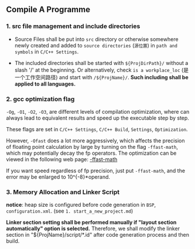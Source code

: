 ## Compile A Programme

### 1. src file management and include directories

- Source Files shall be put into `src` directory or otherwise somewhere newly created and added to `source directories` (`源位置`) in `path and symbols` in `C/C++ Settings`.

- The included directories shall be started with `${ProjDirPath}/` without a slash '/' at the beginning. Or alternatively, check `is a workplace_loc` (是一个工作空间路径) and start with `/${ProjName}/`. <b>Such including shall be applied to all languages.</b>

### 2. gcc optimization flag
`-Og`, `-O1`, `-O2`, `-O3`, are different levels of compilation optimization, where can always lead to equivalent results and speed up the executable step by step.

These flags are set in `C/C++ Settings`, `C/C++ Build`, `Settings`, `Optimization`. 

However, `-Ofast` does a lot more aggressively, which affects the precision of floating point calculation by large by turning on the flag `-ffast-math`, which may potentially decay the fp operators.
The optimization can be viewed in the following web page:
[-ffast-math](https://gcc.gnu.org/onlinedocs/gcc/Optimize-Options.html#index-ffast-math)


If you want speed regardless of fp precision, just put `-ffast-math`, and the error may be enlarged to 10^{-8}*operand.


### 3. Memory Allocation and Linker Script
<b>notice</b>: heap size is configured before code generation in `BSP`, `configuration.xml`. (see `1. start_a_new_project.md`)

<b>Linker section setting shall be performed manually if "layout section automatically" option is selected.</b> Therefore, we shall modify the linker section in "${ProjName}/script/*.id" after code generation process and then build.